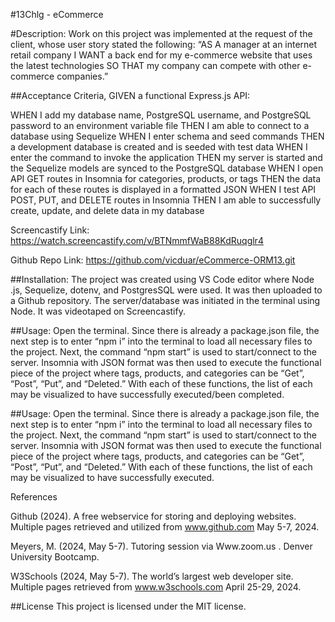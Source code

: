 #13Chlg - eCommerce

#Description: Work on this project was implemented at the request of the client, whose user story stated the following: “AS A manager at an internet retail company I WANT a back end for my e-commerce website that uses the latest technologies SO THAT my company can compete with other e-commerce companies.”

##Acceptance Criteria, GIVEN a functional Express.js API:

WHEN I add my database name, PostgreSQL username, and PostgreSQL password to an environment variable file
THEN I am able to connect to a database using Sequelize
WHEN I enter schema and seed commands
THEN a development database is created and is seeded with test data
WHEN I enter the command to invoke the application
THEN my server is started and the Sequelize models are synced to the PostgreSQL database
WHEN I open API GET routes in Insomnia for categories, products, or tags
THEN the data for each of these routes is displayed in a formatted JSON
WHEN I test API POST, PUT, and DELETE routes in Insomnia
THEN I am able to successfully create, update, and delete data in my database

Screencastify Link: https://watch.screencastify.com/v/BTNmmfWaB88KdRuqglr4

Github Repo Link: https://github.com/vicduar/eCommerce-ORM13.git

##Installation: The project was created using VS Code editor where Node .js, Sequelize, dotenv, and PostgresSQL were used. It was then uploaded to a Github repository. The server/database was initiated in the terminal using Node. It was videotaped on Screencastify.

##Usage: Open the terminal. Since there is already a package.json file, the next step is to enter “npm i” into the terminal to load all necessary files to the project. Next, the command “npm start” is used to start/connect to the server. Insomnia with JSON format was then used to execute the functional piece of the project where tags, products, and categories can be “Get”, “Post”, “Put”, and “Deleted.” With each of these functions, the list of each may be visualized to have successfully executed/been completed.


##Usage: Open the terminal. Since there is already a package.json file, the next step is to enter “npm i” into the terminal to load all necessary files to the project. Next, the command “npm start” is used to start/connect to the server. Insomnia with JSON format was then used to execute the functional piece of the project where tags, products, and categories can be “Get”, “Post”, “Put”, and “Deleted.” With each of these functions, the list of each may be visualized to have successfully executed.


References 

Github (2024). A free webservice for storing and deploying websites. Multiple pages retrieved and utilized from www.github.com May 5-7, 2024.

Meyers, M. (2024, May 5-7). Tutoring session via Www.zoom.us . Denver University Bootcamp.

W3Schools (2024, May 5-7). The world’s largest web developer site. Multiple pages retrieved from www.w3schools.com April 25-29, 2024.

##License This project is licensed under the MIT license.
